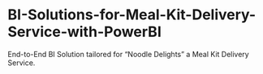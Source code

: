 # BI-Solutions-for-Meal-Kit-Delivery-Service-with-PowerBI
End-to-End BI Solution tailored for “Noodle Delights” a Meal Kit Delivery Service.
